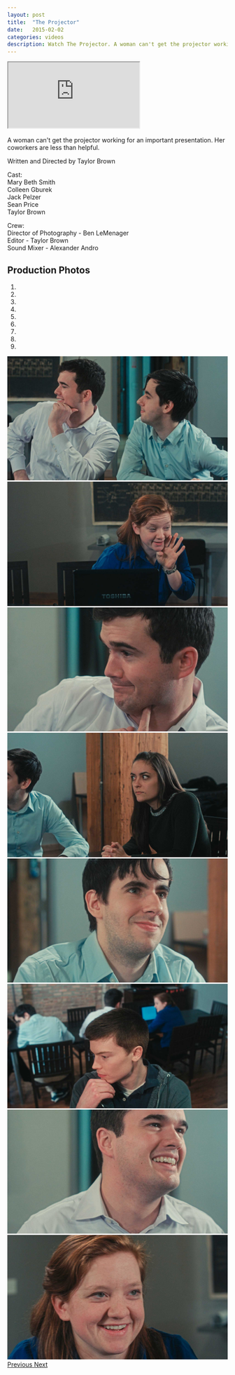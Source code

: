 ```yaml
---
layout: post
title:  "The Projector"
date:   2015-02-02
categories: videos
description: Watch The Projector. A woman can't get the projector working for an important presentation. Her coworkers are less than helpful.
---
```


<div class="embed-responsive embed-responsive-16by9">
	<iframe class="embed-responsive-item" src="http://www.youtube.com/embed/VOD1jlWt6o0?rel=0" allowfullscreen></iframe>
</div>

A woman can't get the projector working for an important presentation. Her coworkers are less than helpful.

Written and Directed by Taylor Brown

Cast:<br>
Mary Beth Smith<br>
Colleen Gburek<br>
Jack Pelzer<br>
Sean Price<br>
Taylor Brown

Crew:<br>
Director of Photography - Ben LeMenager<br>
Editor - Taylor Brown<br>
Sound Mixer - Alexander Andro

Production Photos
-----------------

<div id="carousel-example-generic" class="carousel slide" data-ride="carousel" data-interval="false">
  <!-- Indicators -->
  <ol class="carousel-indicators">
    <li data-target="#carousel-example-generic" data-slide-to="0" class="active"></li>
    <li data-target="#carousel-example-generic" data-slide-to="1"></li>
    <li data-target="#carousel-example-generic" data-slide-to="2"></li>
    <li data-target="#carousel-example-generic" data-slide-to="3"></li>
    <li data-target="#carousel-example-generic" data-slide-to="4"></li>
    <li data-target="#carousel-example-generic" data-slide-to="5"></li>
    <li data-target="#carousel-example-generic" data-slide-to="6"></li>
    <li data-target="#carousel-example-generic" data-slide-to="7"></li>
    <li data-target="#carousel-example-generic" data-slide-to="8"></li>
  </ol>

  <!-- Wrapper for slides -->
  <div class="carousel-inner" role="listbox">
    <div class="item active">
      <img src="/assets/the-projector-jack-sean.jpg" alt="Jack Pelzer and Sean Price">
    </div>
    <div class="item">
      <img src="/assets/the-projector-mary-beth-smith.jpg" alt="Mary Beth Smith">
    </div>   
    <div class="item">
      <img src="/assets/the-projector-jack-pelzer-2.jpg" alt="Jack Pelzer">
    </div>    
    <div class="item">
      <img src="/assets/the-projector-colleen-gburek-2.jpg" alt="Colleen Gburek">
    </div>
    <div class="item">
      <img src="/assets/the-projector-sean-price.jpg" alt="Sean Price">
    </div>
    <div class="item">
      <img src="/assets/the-projector-taylor-brown.jpg" alt="Taylor Brown">
    </div>         
    <div class="item">
      <img src="/assets/the-projector-jack-pelzer.jpg" alt="Jack Pelzer">
    </div>
    <div class="item">
      <img src="/assets/the-projector-mary-beth-smith-2.jpg" alt="Mary Beth Smith">
    </div>
  </div>

  <!-- Controls -->
  <a class="left carousel-control" href="#carousel-example-generic" role="button" data-slide="prev">
    <span class="glyphicon glyphicon-chevron-left" aria-hidden="true"></span>
    <span class="sr-only">Previous</span>
  </a>
  <a class="right carousel-control" href="#carousel-example-generic" role="button" data-slide="next">
    <span class="glyphicon glyphicon-chevron-right" aria-hidden="true"></span>
    <span class="sr-only">Next</span>
  </a>
</div>